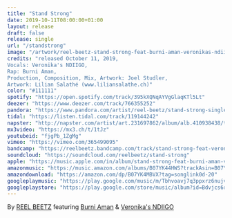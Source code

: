 ```yaml
---
title: "Stand Strong"
date: 2019-10-11T08:00:00+01:00
layout: release
draft: false
release: single
url: "/standstrong"
image: "/artwork/reel-beetz-stand-strong-feat-burni-aman-veronikas-ndiigo.jpg"
credits: "released October 11, 2019,
Vocals: Veronika's NDIIGO,
Rap: Burni Aman,
Production, Composition, Mix, Artwork: Joel Studler,
Artwork: Lilian Salathé (www.liliansalathe.ch)"
color: "#111111"
spotify: "https://open.spotify.com/track/395kXQNqAYVgGlaqKTl5Lt"
deezer: "https://www.deezer.com/track/766355252"
pandora: "https://www.pandora.com/artist/reel-beetz/stand-strong-single/stand-strong-feat-burni-aman-and-veronikas-ndiigo/TRmf5r3P27kv43Z"
tidal: "https://listen.tidal.com/track/119144242"
napster: "http://napster.com/artist/art.231697862/album/alb.410938438/track/tra.410938439"
mx3video: "https://mx3.ch/t/1tJz"
youtubeid: "fjgPb_1ZgMg"
vimeo: "https://vimeo.com/365499095"
bandcamp: "https://reelbeetz.bandcamp.com/track/stand-strong-feat-veronikas-ndiigo-burni-aman"
soundcloud: "https://soundcloud.com/reelbeetz/stand-strong"
apple: "https://music.apple.com/in/album/stand-strong-feat-burni-aman-veronikas-ndiigo-single/1482198170"
amazonmusic: "https://music.amazon.com/albums/B07YK44HWS?trackAsin=B07YK4MBVX&do=play"
amazondownload: "https://amazon.com/dp/B07YK4MBVX?tag=songlink0d-20"
googleplaymusic: "https://play.google.com/music/m/Tbhvoavj7q3ppxrz6nujvte7noe?signup_if_needed=1"
googleplaystore: "https://play.google.com/store/music/album?id=Bdvjcs6rgxwa3teuysftrloniwy&tid=song-Tbhvoavj7q3ppxrz6nujvte7noe"
---
```


By [REEL BEETZ](https://reelbeetz.ch) featuring [Burni Aman](http://www.burniaman.com) & [Veronika's NDIIGO](http://www.veronikastalder.ch)